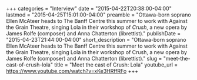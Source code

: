 +++
categories = "Interview"
date = "2015-04-22T20:38:00-04:00"
lastmod = "2015-04-25T15:01:00-04:00"
preamble = "Ottawa-born soprano Ellen McAteer heads to The Banff Centre this summer to work with Against the Grain Theatre, singing Lola in their workshop of *Crush*, a new opera by James Rolfe (composer) and Anna Chatterton (librettist)."
publishDate = "2015-04-23T21:44:00-04:00"
short_description = "Ottawa-born soprano Ellen McAteer heads to The Banff Centre this summer to work with Against the Grain Theatre, singing Lola in their workshop of Crush, a new opera by James Rolfe (composer) and Anna Chatterton (librettist)."
slug = "meet-the-cast-of-crush-lola"
title = "Meet the cast of Crush: Lola"
youtube_url = https://www.youtube.com/watch?v=xKe3HRffRFo
+++


